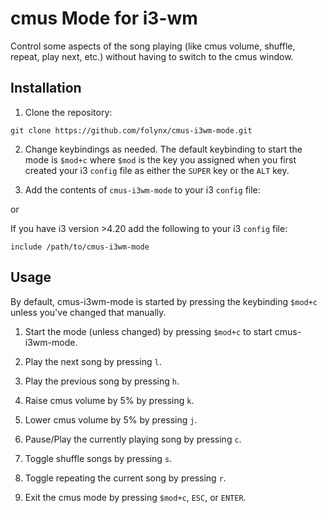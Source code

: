 # cmus Mode for i3-wm

Control some aspects of the song playing (like cmus volume, shuffle, repeat, play 
next, etc.) without having to switch to the cmus window.

## Installation
1. Clone the repository:
```language
git clone https://github.com/folynx/cmus-i3wm-mode.git
```
2. Change keybindings as needed. The default keybinding to start the mode
is `$mod+c` where `$mod` is the key you assigned when you first created your
i3 `config` file as either the `SUPER` key or the `ALT` key.

3. Add the contents of `cmus-i3wm-mode` to your i3 `config` file:

or 

If you have i3 version >4.20 add the following to your i3 `config` file:
```language
include /path/to/cmus-i3wm-mode
```

## Usage
By default, cmus-i3wm-mode is started by pressing the keybinding `$mod+c` unless
you've changed that manually.

1. Start the mode (unless changed) by pressing `$mod+c` to start cmus-i3wm-mode.

2. Play the next song by pressing `l`.
3. Play the previous song by pressing `h`.
4. Raise cmus volume by 5% by pressing `k`.
5. Lower cmus volume by 5% by pressing `j`.
6. Pause/Play the currently playing song by pressing `c`.
7. Toggle shuffle songs by pressing `s`.
8. Toggle repeating the current song by pressing `r`.
9. Exit the cmus mode by  pressing `$mod+c`, `ESC`, or `ENTER`.
